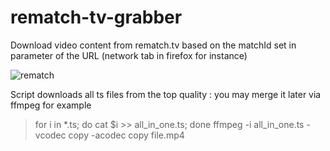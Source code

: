 # rematch-tv-grabber
Download video content from rematch.tv based on the matchId set in parameter of the URL (network tab in firefox for instance)

![rematch](https://user-images.githubusercontent.com/30439433/214874563-f7cd1db7-ed59-4628-8203-8802a3cb39af.png)

Script downloads all ts files from the top quality : you may merge it later via ffmpeg for example
> for i in *.ts; do cat $i >> all_in_one.ts; done
> ffmpeg -i all_in_one.ts -vcodec copy -acodec copy file.mp4
